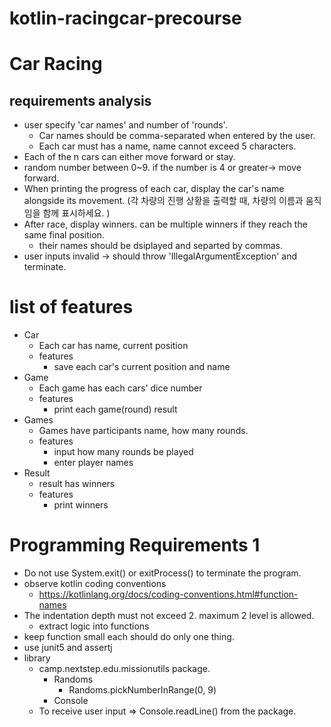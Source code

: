 # kotlin-racingcar-precourse

# Car Racing

## requirements analysis
- user specify 'car names' and number of 'rounds'.
  - Car names should be comma-separated when entered by the user.
  - Each car must has a name, name cannot exceed 5 characters.
- Each of the n cars can either move forward or stay.
- random number between 0~9. if the number is 4 or greater-> move forward.
- When printing the progress of each car, display the car's name alongside its movement.
  (각 차량의 진행 상황을 출력할 때, 차량의 이름과 움직임을 함께 표시하세요.
  )
- After race, display winners. can be multiple winners if they reach the same final position.
  - their names should be dsiplayed and separted by commas.
- user inputs invalid -> should throw 'IllegalArgumentException' and terminate.

# list of features
- Car
  - Each car has name, current position
  - features
    - save each car's current position and name
- Game
  - Each game has each cars' dice number
  - features
    - print each game(round) result
- Games
  - Games have participants name, how many rounds.
  - features
    - input how many rounds be played
    - enter player names
- Result
  - result has winners
  - features
    - print winners

# Programming Requirements 1
- Do not use System.exit() or exitProcess() to terminate the program.
- observe kotlin coding conventions
  - https://kotlinlang.org/docs/coding-conventions.html#function-names
- The indentation depth must not exceed 2. maximum 2 level is allowed.
  - extract logic into functions
- keep function small each should do only one thing.
- use junit5 and assertj
- library
  - camp.nextstep.edu.missionutils package.
    - Randoms
      - Randoms.pickNumberInRange(0, 9)
    - Console
  - To receive user input => Console.readLine() from the package.